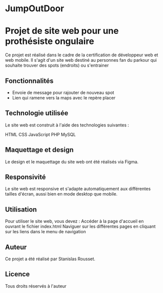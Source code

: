 # JumpOutDoor

# **Projet de site web pour une prothésiste ongulaire**


Ce projet est réalisé dans le cadre de la certification de développeur web et web mobile. Il s'agit d'un site web destiné au personnes fan du parkour qui souhaite trouver des spots (endroits) ou s'entrainer

## **Fonctionnalités**

- Envoie de message pour rajouter de nouveau spot 
- Lien qui ramene vers la maps avec le repère placer

## **Technologie utilisée**

Le site web est construit à l'aide des technologies suivantes :

HTML
CSS
JavaScript
PHP
MySQL

## **Maquettage et design**

Le design et le maquettage du site web ont été réalisés via Figma.

## **Responsivité**

Le site web est responsive et s'adapte automatiquement aux différentes tailles d'écran, aussi bien en mode desktop que mobile.

## **Utilisation**

Pour utiliser le site web, vous devez :
Accéder à la page d'accueil en ouvrant le fichier index.html
Naviguer sur les différentes pages en cliquant sur les liens dans le menu de navigation

## **Auteur**

Ce projet a été réalisé par Stanislas Rousset.

## **Licence**

Tous droits réservés à l'auteur
